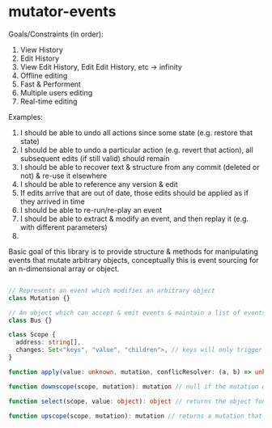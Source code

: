 # mutator-events

Goals/Constraints (in order):

1. View History
2. Edit History
3. View Edit History, Edit Edit History, etc -> infinity
4. Offline editing
5. Fast & Performent
6. Multiple users editing
7. Real-time editing


Examples:
1. I should be able to undo all actions since some state (e.g. restore that state)
2. I should be able to undo a particular action (e.g. revert that action), all subsequent edits (if still valid) should remain
3. I should be able to recover text & structure from any commit (deleted or not) & re-use it elsewhere
4. I should be able to reference any version & edit
5. If edits arrive that are out of date, those edits should be applied as if they arrived in time
6. I should be able to re-run/re-play an event
7. I should be able to extract & modify an event, and then replay it (e.g. with different parameters)
8. 





















Basic goal of this library is to provide structure & methods for manipulating events that mutate arbitrary objects, conceptually this is event sourcing for an n-dimensional array or object.

```ts

// Represents an event which modifies an arbitrary object
class Mutation {}

// An object which can accept & emit events & maintain a list of events
class Bus {}

class Scope {
  address: string[],
  changes: Set<"keys", "value", "children">, // keys will only trigger if keys were added/removed, value will trigger when the value is entirely replaced, children will trigger when a child of this object is modified in any way
}

function apply(value: unknown, mutation, conflicResolver: (a, b) => unknown): object

function downscope(scope, mutation): mutation // null if the mutation does not mutate the object referenced by scope, otherwise transforms the mutation

function select(scope, value: object): object // returns the object found at scope, or null if no object exists at that scope

function upscope(scope, mutation): mutation // returns a mutation that affects a child of an object

```
